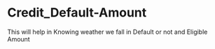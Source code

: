# Credit_Default-Amount
This will help in Knowing weather we fall in Default or not and Eligible Amount

